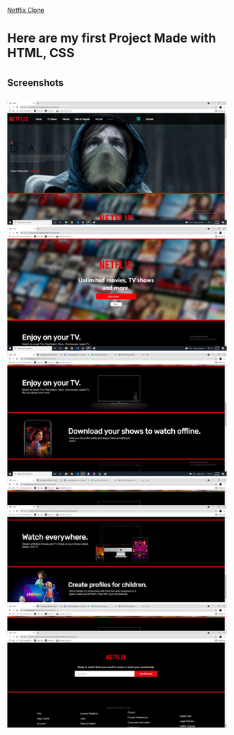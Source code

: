
 
<a href="https://sarthakkgarg.github.io/NetflixClone.github.io/">Netflix Clone<a>
<h1> Here are my first Project Made with HTML, CSS <h1>

<h2> Screenshots <h2>
<img src="Screenshots/Screenshot1.jpg" alt="" />
<img src="Screenshots/Screenshot2.jpg" alt="" />
<img src="Screenshots/Screenshot3.jpg" alt="" />
<img src="Screenshots/Screenshot4.jpg" alt="" />
<img src="Screenshots/Screenshot5.jpg" alt="" />

